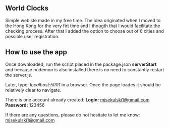 ## World Clocks
Simple webiste made in my free time.
The idea originated when I moved to the Hong Kong for the very firt time and I thougth that I would facilitate the checking process. After that I added the option to choose out of 6 cities and possible user registration. 

## How to use the app
Once downloaded, run the script placed in the package.json **serverStart** and because nodemon is also installed there is no need to constantly restart the server.js.

Later, type: _localhost:5001_ in a browser.
Once the page loades it should be relatively clear to navigate.

There is one account already created:
  **Login:** mjsekulski1@gmail.com
  **Password:** 123456


If there are any questions, please do not hesitate to let me know:
mjsekulski1@gmail.com